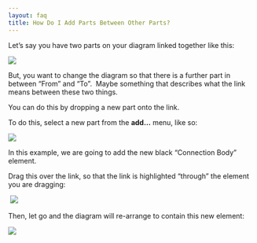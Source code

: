 ```yaml
---
layout: faq
title: How Do I Add Parts Between Other Parts?
---
```


Let’s say you have two parts on your diagram linked together like this:

  

![](link_drop1.png)

But, you want to change the diagram so that there is a further part in
between “From” and “To”.  Maybe something that describes what the link
means between these two things.

  

You can do this by dropping a new part onto the link. 

  

To do this, select a new part from the **add…** menu, like so:

  

![](link_drop2.png)

  

In this example, we are going to add the new black “Connection Body”
element.

  

Drag this over the link, so that the link is highlighted “through” the
element you are dragging:

  

 ![](link_drop6.png)

Then, let go and the diagram will re-arrange to contain this new
element:

  

![](link_drop4.png)

  

